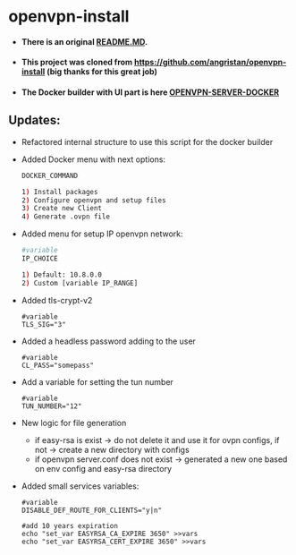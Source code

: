 # openvpn-install

- #### There is an original [README.MD](https://github.com/shuricksumy/openvpn-install/blob/my_main/README_ORIGINAL.md).
- #### This project was cloned from https://github.com/angristan/openvpn-install (big thanks for this great job)
- #### The Docker builder with UI part is here [**OPENVPN-SERVER-DOCKER**](https://github.com/shuricksumy/openvpn-server-docker)

## Updates:
- Refactored internal structure to use this script for the docker builder
- Added Docker menu with next options:
  ```bash
  DOCKER_COMMAND
  
  1) Install packages
  2) Configure openvpn and setup files
  3) Create new Client
  4) Generate .ovpn file
  ``` 
- Added menu for setup IP openvpn network:
  ```bash
  #variable
  IP_CHOICE
  
  1) Default: 10.8.0.0
  2) Custom [variable IP_RANGE]
  ```
- Added tls-crypt-v2
  ```
  #variable
  TLS_SIG="3"
  ```
- Added a headless password adding to the user
  ```
  #variable
  CL_PASS="somepass"
  ```
- Add a variable for setting the tun number
  ```
  #variable
  TUN_NUMBER="12"
  ```
- New logic for file generation
  - if easy-rsa is exist -> do not delete it and use it for ovpn configs, if not -> create a new directory with configs 
  - if openvpn server.conf does not exist -> generated a new one based on env config and easy-rsa directory

- Added small services variables:
  ```
  #variable
  DISABLE_DEF_ROUTE_FOR_CLIENTS="y|n"
  
  #add 10 years expiration
  echo "set_var EASYRSA_CA_EXPIRE 3650" >>vars
  echo "set_var EASYRSA_CERT_EXPIRE 3650" >>vars
  
  ```
